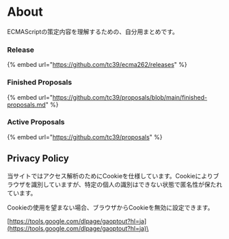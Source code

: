 # About

ECMAScriptの策定内容を理解するための、自分用まとめです。

### Release

{% embed url="https://github.com/tc39/ecma262/releases" %}

### Finished Proposals

{% embed url="https://github.com/tc39/proposals/blob/main/finished-proposals.md" %}

### Active Proposals

{% embed url="https://github.com/tc39/proposals" %}

## Privacy Policy

当サイトではアクセス解析のためにCookieを仕様しています。Cookieによりブラウザを識別していますが、特定の個人の識別はできない状態で匿名性が保たれています。

Cookieの使用を望まない場合、ブラウザからCookieを無効に設定できます。

[https://tools.google.com/dlpage/gaoptout?hl=ja](https://tools.google.com/dlpage/gaoptout?hl=ja)\


